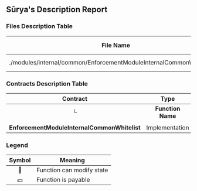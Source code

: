 ## Sūrya's Description Report

### Files Description Table


|  File Name  |  SHA-1 Hash  |
|-------------|--------------|
| ./modules/internal/common/EnforcementModuleInternalCommonWhitelist.sol | [object Promise] |


### Contracts Description Table


|  Contract  |         Type        |       Bases      |                  |                 |
|:----------:|:-------------------:|:----------------:|:----------------:|:---------------:|
|     └      |  **Function Name**  |  **Visibility**  |  **Mutability**  |  **Modifiers**  |
||||||
| **EnforcementModuleInternalCommonWhitelist** | Implementation |  |||


### Legend

|  Symbol  |  Meaning  |
|:--------:|-----------|
|    🛑    | Function can modify state |
|    💵    | Function is payable |
